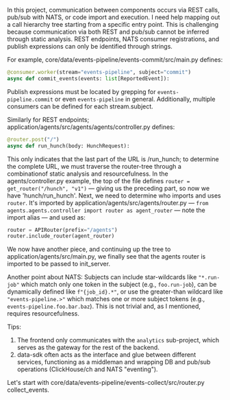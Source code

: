 In this project, communication between components occurs via REST calls, pub/sub with NATS, or code import and execution. I need help mapping out a call hierarchy tree starting from a specific entry point. This is challenging because communication via both REST and pub/sub cannot be inferred through static analysis. REST endpoints, NATS consumer registrations, and publish expressions can only be identified through strings.

For example, core/data/events-pipeline/events-commit/src/main.py defines:
```python
@consumer.worker(stream="events-pipeline", subject="commit")
async def commit_events(events: list[ReportedEvent]):
```

Publish expressions must be located by grepping for `events-pipeline.commit` or even `events-pipeline` in general. Additionally, multiple consumers can be defined for each stream.subject.

Similarly for REST endpoints; application/agents/src/agents/agents/controller.py defines:
```python
@router.post("/")
async def run_hunch(body: HunchRequest):
```

This only indicates that the last part of the URL is /run_hunch; to determine the complete URL, we must traverse the router-tree through a combinationof static analysis and resourcefulness. In the agents/controller.py example, the top of the file defines `router = get_router("/hunch", "v1")` — giving us the preceding part, so now we have 'hunch/run_hunch'. Next, we need to determine who imports and uses `router`. It's imported by application/agents/src/agents/router.py — `from agents.agents.controller import router as agent_router` — note the import alias — and used as:
```python
router = APIRouter(prefix="/agents")
router.include_router(agent_router)
```

We now have another piece, and continuing up the tree to application/agents/src/main.py, we finally see that the agents router is imported to be passed to init_server.

Another point about NATS: Subjects can include star-wildcards like `"*.run-job"` which match only one token in the subject (e.g., `foo.run-job`), can be dynamically defined like `f"{job_id}.*"`, or use the greater-than wildcard like `"events-pipeline.>"` which matches one or more subject tokens (e.g., `events-pipeline.foo.bar.baz`). This is not trivial and, as I mentioned, requires resourcefulness.

Tips:
1. The frontend only communicates with the `analytics` sub-project, which serves as the gateway for the rest of the backend.
2. data-sdk often acts as the interface and glue between different services, functioning as a middleman and wrapping DB and pub/sub operations (ClickHouse/ch and NATS "eventing").

Let's start with core/data/events-pipeline/events-collect/src/router.py collect_events.